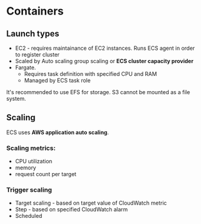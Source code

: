 # Containers

## Launch types

- EC2 - requires maintainance of EC2 instances. Runs ECS agent in order to register cluster
- Scaled by Auto scaling group scaling or **ECS cluster capacity provider**
- Fargate.
  - Requires task definition with specified CPU and RAM
  - Managed by ECS task role

It's recommended to use EFS for storage. S3 cannot be mounted as a file system.

## Scaling

ECS uses **AWS application auto scaling**.

### Scaling metrics:

- CPU utilization
- memory
- request count per target

### Trigger scaling

- Target scaling - based on target value of CloudWatch metric
- Step - based on specified CloudWatch alarm
- Scheduled
